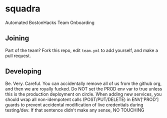 # squadra
Automated BostonHacks Team Onboarding

## Joining 

Part of the team? Fork this repo, edit `team.yml` to add yourself, and make a pull request.

## Developing

Be. Very. Careful. You can accidentally remove all of us from the github org, and then we are royally fucked. Do NOT set the PROD env var to true unless this is the production deployment on circle. When adding new services, you should wrap all non-idempotent calls (POST/PUT/DELETE) in ENV['PROD'] guards to prevent accidental modification of live credentials during testing/dev. If that sentence didn't make any sense, NO TOUCHING
